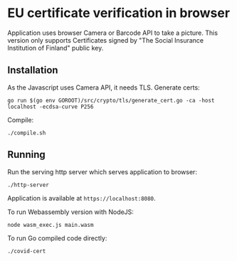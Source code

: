 # EU certificate verification in browser

Application uses browser Camera or Barcode API to take a picture. This version only supports
Certificates signed by "The Social Insurance Institution of Finland" public key.

## Installation

As the Javascript uses Camera API, it needs TLS. Generate certs:

```
go run $(go env GOROOT)/src/crypto/tls/generate_cert.go -ca -host localhost -ecdsa-curve P256
```

Compile:

```
./compile.sh
```

## Running

Run the serving http server which serves application to browser:

```
./http-server
```

Application is available at `https://localhost:8080`.

To run Webassembly version with NodeJS:

```
node wasm_exec.js main.wasm
```

To run Go compiled code directly:

```
./covid-cert
```